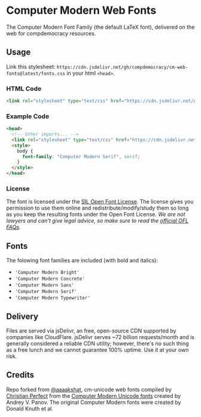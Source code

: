 # Computer Modern Web Fonts
The Computer Modern Font Family (the default LaTeX font), delivered on the web for compdemocracy resources.

## Usage
Link this stylesheet: `https://cdn.jsdelivr.net/gh/compdemocracy/cm-web-fonts@latest/fonts.css` in your html `<head>`.

### HTML Code
```html
<link rel="stylesheet" type="text/css" href="https://cdn.jsdelivr.net/gh/compdemocracy/cm-web-fonts@latest/fonts.css">
```

### Example Code
```html
<head>
  <!-- Other imports... -->
  <link rel="stylesheet" type="text/css" href="https://cdn.jsdelivr.net/gh/compdemocracy/cm-web-fonts@latest/fonts.css">
  <style>
    body {
      font-family: "Computer Modern Serif", serif;
    }
  </style>
</head>
```
### License 
The font is licensed under the [SIL Open Font License](./LICENSE.txt). The license gives you permission to use them online and redistribute/modify/study them so long as you keep the resulting fonts under the Open Font License. _We are not lawyers and can't give legal advice, so make sure to read the [official OFL FAQs](./LICENSE-FAQ.txt)._

## Fonts
The folowing font families are included (with bold and italics):
* `'Computer Modern Bright'`
* `'Computer Modern Concrete'`
* `'Computer Modern Sans'`
* `'Computer Modern Serif'`
* `'Computer Modern Typewriter'`

## Delivery
Files are served via jsDelivr, an free, open-source CDN supported by companies like CloudFlare. jsDelivr serves ~72 billion requests/month and is generally considered a reliable CDN utility; however, there's no such thing as a free lunch and we cannot guarantee 100% uptime.  Use it at your own risk.

## Credits
Repo forked from [@aaaakshat](http://www.github.com/aaaakshat),  cm-unicode web fonts compiled by [Christian Perfect](http://checkmyworking.com) from the [Computer Modern Unicode fonts](http://cm-unicode.sourceforge.net/) created by Andrey V. Panov. The original Computer Modern fonts were created by Donald Knuth et al. 

